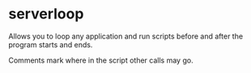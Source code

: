 # serverloop

Allows you to loop any application and run scripts before and after the program starts and ends.

Comments mark where in the script other calls may go.
